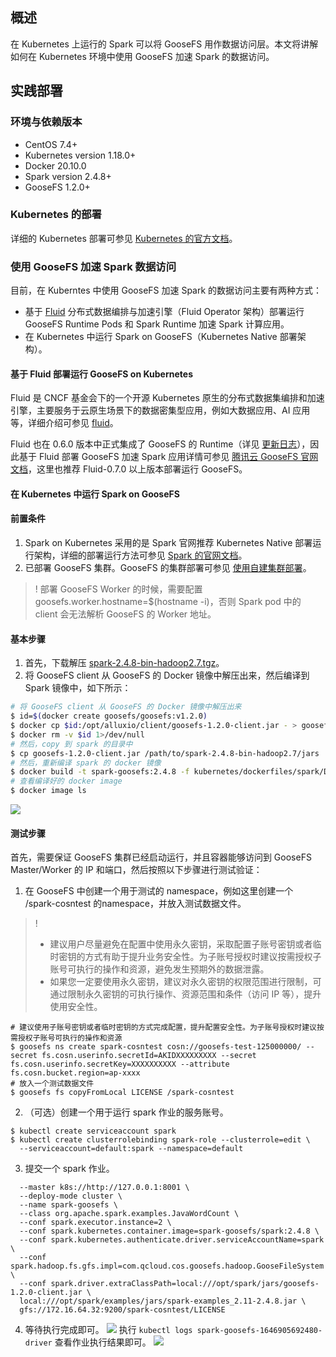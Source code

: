 ## 概述

在 Kubernetes 上运行的 Spark 可以将 GooseFS 用作数据访问层。本文将讲解如何在 Kubernetes 环境中使用 GooseFS 加速 Spark 的数据访问。

## 实践部署

### 环境与依赖版本

- CentOS 7.4+
- Kubernetes version 1.18.0+
- Docker 20.10.0
- Spark version 2.4.8+
- GooseFS 1.2.0+

### Kubernetes 的部署

详细的 Kubernetes 部署可参见 [Kubernetes 的官方文档](https://kubernetes.io/zh/docs/setup/#production-environment)。

### 使用 GooseFS 加速 Spark 数据访问

目前，在 Kuberntes 中使用 GooseFS 加速 Spark 的数据访问主要有两种方式：

- 基于 [Fluid](https://github.com/fluid-cloudnative/fluid) 分布式数据编排与加速引擎（Fluid Operator 架构）部署运行 GooseFS Runtime Pods 和 Spark Runtime 加速 Spark 计算应用。
- 在 Kubernetes 中运行 Spark on GooseFS（Kubernetes Native 部署架构）。

#### 基于 Fluid 部署运行 GooseFS on Kubernetes

Fluid 是 CNCF 基金会下的一个开源 Kubernetes 原生的分布式数据集编排和加速引擎，主要服务于云原生场景下的数据密集型应用，例如大数据应用、AI 应用等，详细介绍可参见 [fluid](https://github.com/fluid-cloudnative/fluid)。

Fluid 也在 0.6.0 版本中正式集成了 GooseFS 的 Runtime（详见 [更新日志](https://github.com/fluid-cloudnative/fluid/blob/master/CHANGELOG.md)），因此基于 Fluid 部署 GooseFS 加速 Spark 应用详情可参见 [腾讯云 GooseFS 官网文档](https://cloud.tencent.com/document/product/1424/68316)，这里也推荐 Fluid-0.7.0 以上版本部署运行 GooseFS。

#### 在 Kubernetes 中运行 Spark on GooseFS

#### 前置条件

1. Spark on Kubernetes 采用的是 Spark 官网推荐 Kubernetes Native 部署运行架构，详细的部署运行方法可参见 [Spark 的官网文档](https://spark.apache.org/docs/2.4.8/running-on-kubernetes.html)。
2. 已部署 GooseFS 集群。GooseFS 的集群部署可参见 [使用自建集群部署](https://cloud.tencent.com/document/product/1424/68299)。
>! 部署 GooseFS Worker 的时候，需要配置 goosefs.worker.hostname=$(hostname -i)，否则 Spark pod 中的 client 会无法解析 GooseFS 的 Worker 地址。
>

#### 基本步骤

1. 首先，下载解压 [spark-2.4.8-bin-hadoop2.7.tgz](https://archive.apache.org/dist/spark/spark-2.4.8/spark-2.4.8-bin-hadoop2.7.tgz)。
2. 将 GooseFS client 从 GooseFS 的 Docker 镜像中解压出来，然后编译到 Spark 镜像中，如下所示：
```Bash
# 将 GooseFS client 从 GooseFS 的 Docker 镜像中解压出来
$ id=$(docker create goosefs/goosefs:v1.2.0)
$ docker cp $id:/opt/alluxio/client/goosefs-1.2.0-client.jar - > goosefs-1.2.0-client.jar
$ docker rm -v $id 1>/dev/null
# 然后，copy 到 spark 的目录中
$ cp goosefs-1.2.0-client.jar /path/to/spark-2.4.8-bin-hadoop2.7/jars
# 然后，重新编译 spark 的 docker 镜像
$ docker build -t spark-goosefs:2.4.8 -f kubernetes/dockerfiles/spark/Dockerfile .
# 查看编译好的 docker image
$ docker image ls
```
![](https://qcloudimg.tencent-cloud.cn/raw/282fcc8774ec6be150a1626c1a0568e9.png)

#### 测试步骤

首先，需要保证 GooseFS 集群已经启动运行，并且容器能够访问到 GooseFS Master/Worker 的 IP 和端口，然后按照以下步骤进行测试验证：

1. 在 GooseFS 中创建一个用于测试的 namespace，例如这里创建一个 /spark-cosntest 的namespace，并放入测试数据文件。
>!
>- 建议用户尽量避免在配置中使用永久密钥，采取配置子账号密钥或者临时密钥的方式有助于提升业务安全性。为子账号授权时建议按需授权子账号可执行的操作和资源，避免发生预期外的数据泄露。
>- 如果您一定要使用永久密钥，建议对永久密钥的权限范围进行限制，可通过限制永久密钥的可执行操作、资源范围和条件（访问 IP 等），提升使用安全性。
>
```shell
# 建议使用子账号密钥或者临时密钥的方式完成配置，提升配置安全性。为子账号授权时建议按需授权子账号可执行的操作和资源
$ goosefs ns create spark-cosntest cosn://goosefs-test-125000000/ --secret fs.cosn.userinfo.secretId=AKIDXXXXXXXXX --secret fs.cosn.userinfo.secretKey=XXXXXXXXXX --attribute fs.cosn.bucket.region=ap-xxxx
# 放入一个测试数据文件
$ goosefs fs copyFromLocal LICENSE /spark-cosntest
```
2. （可选）创建一个用于运行 spark 作业的服务账号。
```shell
$ kubectl create serviceaccount spark
$ kubectl create clusterrolebinding spark-role --clusterrole=edit \
  --serviceaccount=default:spark --namespace=default
```
3. 提交一个 spark 作业。
```shell
  --master k8s://http://127.0.0.1:8001 \
  --deploy-mode cluster \
  --name spark-goosefs \
  --class org.apache.spark.examples.JavaWordCount \
  --conf spark.executor.instance=2 \
  --conf spark.kubernetes.container.image=spark-goosefs/spark:2.4.8 \
  --conf spark.kubernetes.authenticate.driver.serviceAccountName=spark \
  --conf spark.hadoop.fs.gfs.impl=com.qcloud.cos.goosefs.hadoop.GooseFileSystem \
  --conf spark.driver.extraClassPath=local:///opt/spark/jars/goosefs-1.2.0-client.jar \
  local:///opt/spark/examples/jars/spark-examples_2.11-2.4.8.jar \
  gfs://172.16.64.32:9200/spark-cosntest/LICENSE
```
4. 等待执行完成即可。
![](https://qcloudimg.tencent-cloud.cn/raw/2f6b7bdb2418977398520189c8e0eebf.png)
执行 `kubectl logs spark-goosefs-1646905692480-driver` 查看作业执行结果即可。
![](https://qcloudimg.tencent-cloud.cn/raw/999b3c0f54266ac3b239cf1c37d5612a.png)
